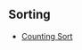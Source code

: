 
## Sorting
  * [Counting Sort](https://github.com/osDFS/C-Plus-Plus-Algorithms/blob/master/sorting/Counting_Sort.cpp)
